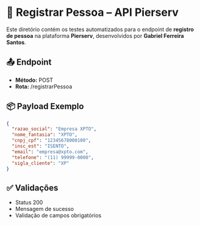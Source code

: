 # 📌 Registrar Pessoa – API Pierserv

Este diretório contém os testes automatizados para o endpoint de **registro de pessoa** na plataforma **Pierserv**, desenvolvidos por **Gabriel Ferreira Santos**.

## 📤 Endpoint

- **Método:** POST
- **Rota:** /registrarPessoa

## 📦 Payload Exemplo

```json
{
  "razao_social": "Empresa XPTO",
  "nome_fantasia": "XPTO",
  "cnpj_cpf": "12345678000100",
  "insc_est": "ISENTO",
  "email": "empresa@xpto.com",
  "telefone": "(11) 99999-0000",
  "sigla_cliente": "XP"
}
```

## ✅ Validações
- Status 200
- Mensagem de sucesso
- Validação de campos obrigatórios
